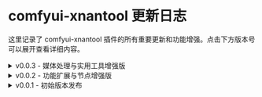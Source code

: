 # comfyui-xnantool 更新日志

这里记录了 comfyui-xnantool 插件的所有重要更新和功能增强。点击下方版本号可以展开查看详细内容。

<details>
<summary>v0.0.3 - 媒体处理与实用工具增强版</summary>

## 📅 发布日期
2025年10月23日

## 🎯 版本亮点

### 🎬 媒体处理功能增强
- **视频转GIF节点**: 新增视频转GIF功能，支持自定义持续时间、帧率、缩放因子等参数
- **视频转音频节点**: 支持从视频中提取音频，支持MP3、WAV、AAC、FLAC等多种音频格式

### 🛠️ 实用工具扩展
- **长方形转换器节点**: 可将正方形图像转换为长方形图像，支持左右和上下方向扩展
- **切换值节点**: 支持在两个值之间动态切换，适用于多种数据类型
- **创建图像节点**: 可创建指定尺寸和颜色的图像，便于测试和占位

## 📝 详细更新内容

### 新增节点

#### 🎬 视频转GIF节点 (VideoToGifNode)
- **位置**: `XnanTool/媒体处理`
- **功能**: 将视频文件转换为GIF动画
- **输入参数**:
  - 视频文件: 选择要转换的视频文件
  - 持续时间: GIF的持续时间（0.1-60.0秒）
  - 帧率: GIF的帧率（1-30 FPS）
  - 缩放因子: 图像缩放比例（0.1-1.0）
  - 优化GIF: 是否优化GIF文件大小
  - 调色板大小: GIF的颜色数量（2-256）
  - 质量等级: GIF质量等级（1=低，2=中，3=高）
  - 输出文件名（可选）: 自定义GIF文件名
- **输出**: GIF文件路径

#### 🎵 视频转音频节点 (VideoToAudioNode)
- **位置**: `XnanTool/媒体处理`
- **功能**: 从视频文件中提取音频轨道并保存为音频文件
- **输入参数**:
  - 视频文件: 选择要提取音频的视频文件
  - 输出格式: 选择输出音频文件的格式（mp3, wav, aac, flac）
  - 音频质量: 选择输出音频的质量（high, medium, low）
  - 输出文件名（可选）: 自定义输出文件名
- **输出**: 音频文件路径和状态信息

#### 🟦 长方形转换器节点 (RectangleConverter)
- **位置**: `XnanTool/实用工具/小工具`
- **功能**: 将正方形图像转换为长方形图像，支持左右和上下的扩展
- **输入参数**:
  - 图像: 输入图像
  - 扩展方向: 选择扩展方向（左右扩展或上下扩展）
  - 目标长度: 指定长边的目标长度
  - 边距: 在图像周围添加的额外边距
  - 填充颜色（可选）: 填充区域的颜色，支持十六进制颜色代码或'transparent'
- **输出**: 转换后的图像、宽度、高度

#### 🔀 切换值节点 (ToggleValueNode)
- **位置**: `XnanTool/实用工具/小工具`
- **功能**: 可以在两个值之间切换的节点，支持多种数据类型输入
- **输入参数**:
  - 输入值: 布尔值，决定选择哪个输入值
  - 值A: 第一个可选值
  - 值B: 第二个可选值
- **输出**: 原始类型输出、字符串输出、整数输出、浮点输出

#### 🖼️ 创建图像节点 (CreateImageNode)
- **位置**: `XnanTool/实用工具/小工具`
- **功能**: 创建指定尺寸和颜色的图片
- **输入参数**:
  - 宽度: 图像宽度（1-8192像素）
  - 高度: 图像高度（1-8192像素）
  - 颜色: 图像颜色（十六进制颜色代码）
- **输出**: 创建的图像

### 优化与改进

- ✅ 优化部分节点的用户界面和参数描述，提升用户体验
- ✅ 修复已知问题，提升插件稳定性
- ✅ 完善节点文档说明，提供更多使用示例

## ⚠️ 注意事项

1. 使用视频处理节点前请确保已安装ffmpeg
2. 部分节点可能需要较大的内存资源，请根据硬件配置合理使用
3. 如遇到问题，请查看ComfyUI日志获取详细错误信息



</details>

<details>
<summary>v0.0.2 - 功能扩展与节点增强版</summary>

## 📅 发布日期
2025年10月13日

## ✨ 功能特性

### 🤖 modelscope-魔搭社区api在comfyui调用
- 📚 内置多种常用大模型支持
- 🔍 可视化查看和管理可用模型
- ➕ 支持添加自定义模型到预设列表
- 💾 配置自动保存，方便下次使用

### 🎨 支持LoRA 模型调用
- 🚀 支持多种基础模型的文生图功能
- 🎭 集成 LoRA 模型加载和权重调整，无需下载
- 🌐 通过魔搭 API 调用模型，参数灵活自定义
- 🎯 精准控制生成效果，满足个性化需求

### 📏 尺寸预设功能
- 🖼️ 提供 AI 生图常用尺寸的快速选择
- 📐 支持多种模型的推荐尺寸（SD 1.5、SDXL、Qwen-Image、Flux等）
- 📊 每个尺寸都标注了精确的比例信息
- ⚡ 一键应用，省去手动计算烦恼

### 🎯 YOLO目标检测与分割
- 🚀 完整集成YOLOv8系列模型支持
- 🔍 精确的目标检测与分类功能
- ✂️ 强大的图像分割能力
- 🤖 YOLO与SAM模型结合，实现更精确的分割效果

### 🧠 SAM智能分割功能
- 🎯 精确的图像分割能力
- 🔄 支持多种SAM模型变体（vit_h/l/b）
- 🧩 与YOLO检测结合实现智能背景去除

## 📋 节点列表

### 📏 尺寸预设-【新】 (SizeSelector)
- **位置**: `XnanTool/预设`
- **功能**: 从预设列表中选择图像尺寸
- **输入**: 预设名称
- **输出**: 宽度(width)、高度(height)
- **适用场景**: 快速选择常用的图像尺寸预设

### 🎨 魔搭API文生图节点 (modelscopeLoraTextToImageNode)
- **位置**: `XnanTool/modelscope-api`
- **功能**: 使用魔搭API的LoRA模型生成图像
- **输入**: 提示词、API Token、基础模型、LoRA模型等
- **输出**: 生成的图像(image)
- **适用场景**: 快速生成高质量的LoRA风格图像

### 🖌️ 魔搭API图像编辑节点 (modelscopeLoraImageEditNode)
- **位置**: `XnanTool/modelscope-api`
- **功能**: 使用魔搭API的LoRA模型编辑图像
- **输入**: 图像、提示词、API Token、基础模型、LoRA模型等
- **输出**: 编辑后的图像(image)
- **适用场景**: 对现有图像进行LoRA风格编辑

### 🚀 YOLO模型加载器 (v8预设)-【新】 (YoloModelLoader)
- **位置**: `XnanTool/YOLO`
- **功能**: 加载和配置YOLO目标检测模型
- **输入**: 模型名称、置信度阈值、IOU阈值、使用缓存选项等
- **输出**: YOLO模型(YOLO_MODEL)、模型信息(model_info)
- **适用场景**: 为检测任务准备YOLO模型

### 🚀 YOLO模型加载器V2(本地模型)-【新】 (YoloModelLoaderV2)
- **位置**: `XnanTool/YOLO`
- **功能**: 加载本地YOLO模型文件
- **输入**: 本地模型、置信度阈值、IOU阈值、使用缓存选项等
- **输出**: YOLO模型(YOLO_MODEL)、模型信息(model_info)
- **适用场景**: 使用本地存储的YOLO模型文件

### 🚀 YOLO模型加载器(自定义路径)-【新】 (YoloModelLoaderCustomPath)
- **位置**: `XnanTool/YOLO`
- **功能**: 从自定义路径加载YOLO模型
- **输入**: 模型完整路径、置信度阈值、IOU阈值、使用缓存选项等
- **输出**: YOLO模型(YOLO_MODEL)、模型信息(model_info)
- **适用场景**: 使用指定路径的YOLO模型文件

### 🎯 YOLO检测与裁剪一体化-【新】 (YoloDetectAndCropNode)
- **位置**: `XnanTool/YOLO`
- **功能**: 执行YOLO检测并裁剪图像
- **输入**: YOLO模型、图像、类别、置信度阈值、边界填充
- **输出**: 裁剪后的图像、检测结果、检测对象数量、裁剪信息、裁剪区域数量
- **适用场景**: 目标检测后自动裁剪感兴趣区域

### 🟦 正方形转换器-【新】 (SquareConverter)
- **位置**: `XnanTool/Image`
- **功能**: 将图像转换为正方形，保持图像比例不变
- **输入**: 图像(image)、边距(margin)、填充颜色(pad_color)
- **输出**: 正方形图像(image)、宽度(width)、高度(height)
- **适用场景**: 需要将非正方形图像转换为正方形，同时保持图像内容完整

### 🧠 SAM模型加载器（预设）-【新】 (SamModelLoader)
- **位置**: `XnanTool/SAM`
- **功能**: 加载预设的SAM模型
- **输入**: 模型类型、自动下载、使用缓存选项等
- **输出**: SAM模型(SAM_MODEL)、模型信息(model_info)
- **适用场景**: 使用预设的SAM模型进行图像分割

### 🧠 SAM模型加载器V2 (本地模型) -【新】(SamModelLoaderV2)
- **位置**: `XnanTool/SAM`
- **功能**: 加载本地SAM模型文件
- **输入**: 模型文件、使用缓存选项等
- **输出**: SAM模型(SAM_MODEL)、模型信息(model_info)
- **适用场景**: 使用本地存储的SAM模型文件

### 🧠 SAM模型加载器(自定义路径)-【新】 (SamModelLoaderCustomPath)
- **位置**: `XnanTool/SAM`
- **功能**: 从自定义路径加载SAM模型
- **输入**: 模型完整路径、使用缓存选项等
- **输出**: SAM模型(SAM_MODEL)、模型信息(model_info)
- **适用场景**: 使用指定路径的SAM模型文件

### 🤖 魔搭API模型选择器-【新】  (ModelscopeApiSelector)
- **位置**: `XnanTool/预设`
- **功能**: 选择魔搭API模型
- **输入**: 模型名称
- **输出**: 模型名称(model_name)
- **适用场景**: 从预设列表中选择魔搭API模型

### 🤖 魔搭API列表管理-【新】  (ModelscopeApiManager)
- **位置**: `XnanTool/预设`
- **功能**: 管理魔搭API模型列表
- **输入**: 操作类型、模型ID、显示名称、要删除的模型等
- **输出**: 状态信息(status_message)
- **适用场景**: 添加、删除或查看魔搭API模型列表

### 🧠 YOLO+SAM背景去除-【新】 (YoloSamBackgroundRemovalNode)
- **位置**: `XnanTool/SAM`
- **功能**: 使用YOLO目标检测和SAM分割技术进行精确的背景去除和裁剪
- **输入**: YOLO模型、SAM模型、图像、检测类别、选择模式等
- **输出**: 裁剪图像、前景遮罩、处理信息
- **适用场景**: 需要精确背景去除和智能裁剪的图像处理任务

## 📖 使用指南

### 📏 尺寸选择器使用
1. 在节点菜单中找到 `XnanTool/预设` -> `尺寸预设-【新】`
2. 选择需要的尺寸预设（如 SDXL 正方形、横屏等）
3. 将输出的宽度和高度连接到其他需要尺寸参数的节点
4. 完成！🎉

### 🎨 魔搭API文生图使用
1. 🔑 获取魔搭 API Token
2. 📝 在节点中输入提示词、API Token、选择基础模型和 LoRA 模型
3. ⚙️ 调整其他可选参数（负面提示词、尺寸、种子、步数、引导系数、LoRA 权重等）
4. ▶️ 执行节点生成图像
5. 🎉 欣赏你的创作！

### 🚀 YOLO目标检测使用
1. 在节点菜单中找到 `XnanTool/YOLO` 目录
2. 根据需要选择合适的模型加载器：
   - `YOLO模型加载器 (v8预设)-【新】`：使用预设的YOLOv8模型
   - `YOLO模型加载器V2(本地模型)-【新】`：使用本地存储的YOLO模型文件
   - `YOLO模型加载器(自定义路径)-【新】`：使用指定路径的YOLO模型文件
3. 配置模型参数（置信度阈值、IOU阈值等）
4. 将加载的模型连接到 `YOLO检测与裁剪一体化-【新】` 节点
5. 连接输入图像并配置检测参数
6. 执行节点进行目标检测和图像裁剪

### 🧠 SAM模型使用
1. 在节点菜单中找到 `XnanTool/SAM` 目录
2. 根据需要选择合适的模型加载器：
   - `SAM模型加载器（预设）`：使用预设的SAM模型
   - `SAM模型加载器V2 (本地模型)`：使用本地存储的SAM模型文件
   - `SAM模型加载器(自定义路径)`：使用指定路径的SAM模型文件
3. 配置模型参数（自动下载、使用缓存等）
4. 加载模型后可用于图像分割任务

### 🤖 魔搭API模型管理使用
1. 在节点菜单中找到 `XnanTool/预设` -> `魔搭API列表管理`
2. 选择操作类型：
   - `list`：查看当前所有可用模型
   - `add`：添加新的魔搭API模型到预设列表中
   - `delete`：删除已有的魔搭API模型
3. 根据操作类型填写相应的参数
4. 执行节点查看操作结果
5. 注意：添加或删除模型后需重启ComfyUI才能在选择器中看到变化

## 🧰 支持的模型

### 内置支持的基础模型
- 🔮 **Qwen-Image**
- ⚡ **FLUX.1-schnell**
- 🚀 **FLUX.1-Krea-dev**
- 🎨 **SDXL 1.0**
- 🌟 **Segmind-Vega**
- 🖌️ **Qwen-Image-Edit**
- ✨ **SDXL Refiner**
- 🔧 **SD Inpainting**

### 支持的YOLO模型
- **YOLOv8n** (轻量型)
- **YOLOv8s** (小型)
- **YOLOv8m** (中型)
- **YOLOv8l** (大型)
- **YOLOv8x** (超大型)
- 支持自定义YOLO模型添加

### 尺寸预设列表
#### 🎯 SD 1.5 推荐尺寸
- `512x512` (1:1) - 基础正方形
- `512x768` (2:3) - 竖屏比例
- `768x512` (3:2) - 横屏比例
- `768x768` (1:1) - 大正方形

#### 🚀 SDXL 推荐尺寸
- `1024x1024` (1:1) - 标准正方形
- `1152x896` (4:3) - 经典竖屏
- `896x1152` (3:4) - 经典横屏

#### 🎨 Qwen-Image 推荐尺寸
- `1328x1328` (1:1) - 优化正方形
- `1664x928` (16:9) - 宽屏横屏
- `928x1664` (9:16) - 宽屏竖屏
- `1472x1140` (4:3) - 经典横屏
- `1140x1472` (3:4) - 经典竖屏
- `1584x1056` (3:2) - 电影横屏
- `1056x1584` (2:3) - 电影竖屏

#### ⚡ Flux 推荐尺寸
- `2048x2048` (1:1) - 超高清正方形

## ⚙️ 配置文件
- `config.json` - 存储默认参数配置
- `model_presets.json` - 存储模型预设列表
- `.modelscope_api_token` - 存储 API 令牌（可选）
- `image_video_prompt_presets.json` - 存储图片视频提示词预设

## ⚠️ 注意事项
1. ⚠️ 添加新模型后需要重启 ComfyUI 才能在选择器中看到
2. 🔑 使用 LoRA 功能需要有效的魔搭 API Token
3. 📋 模型 ID 格式为：`用户名/模型名`（如：`Qwen/Qwen-Image`）
4. 🌐 生成图像时可能受网络状况影响，请确保网络连接稳定
5. 💡 如有问题，请检查日志文件获取详细信息
6. 🔄 添加或删除预设后需要重启ComfyUI才能在选择器中看到变化
7. 📁 图像预览文件保存在插件目录的 `nodes/image_video_prompt_presets_node` 文件夹中

---



</details>

<details>
<summary>v0.0.1 - 初始版本发布</summary>

## 🎉 初始版本发布

这是 comfyui-xnantool 的第一个正式版本，为 ComfyUI 用户提供了强大的 AI 图像生成和编辑功能。

## 📅 发布日期
2025年10月4日

## ✨ 主要功能特性

### 🤖 modelscope-魔搭社区API集成
- 📚 支持多种常用大模型
- 🔧 配置自动保存，方便下次使用

### 🎨 LoRA 模型调用
- 🚀 支持多种基础模型的文生图功能
- 🎭 集成 LoRA 模型加载和权重调整，无需下载
- 🌐 通过魔搭 API 调用模型，参数灵活自定义
- 🎯 精准控制生成效果，满足个性化需求

## 📋 新增节点

### 🎨 文生图节点 (modelscopeLoraTextToImageNode)
- **位置**: `modelscope_api`
- **功能**: 通过魔搭 API 调用支持 LoRA 的文生图模型
- **输入**: 提示词、API 令牌、基础模型、LoRA 模型等
- **输出**: 生成的图像(image)
- **适用场景**: 快速生成带有 LoRA 风格的图像

### 🎨 图像编辑节点 (modelscopeLoraImageEditNode)
- **位置**: `modelscope_api`
- **功能**: 通过魔搭 API 调用支持 LoRA 的图像编辑模型
- **输入**: 图像、编辑提示词、API 令牌、基础模型、LoRA 模型等
- **输出**: 编辑后的图像(edited_image)
- **适用场景**: 编辑现有图像并应用LoRA风格，实现图像内容修改和风格转换

## 🧰 支持的模型

### 内置支持的基础模型

#### 文生图模型
- 🔮 **Qwen-Image**
- ⚡ **FLUX.1-schnell**
- 🚀 **SD3 Medium**
- 🌟 **Segmind-Vega**
- 🎨 **SDXL 1.0**

#### 图像编辑模型
- 🖌️ **Qwen-Image-Edit**
- ✨ **SDXL Refiner**
- 🔧 **SD Inpainting**

## ⚙️ 配置文件
- `config.json` - 存储默认参数配置
- `.modelscope_api_token` - 存储 API 令牌（可选）

## ⚠️ 注意事项
1. 🔑 使用功能需要有效的魔搭 API Token
2. 📋 模型 ID 格式为：`用户名/模型名`（如：`Qwen/Qwen-Image`）
3. 🌐 生成图像时可能受网络状况影响，请确保网络连接稳定
4. 💡 如有问题，请检查日志文件获取详细信息

### 标签
#ComfyUI #AI绘画 #图像生成 #SDXL #Qwen #LoRA #工具插件 #AI创作

</details>